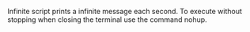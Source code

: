Infinite script prints a infinite message each second. To execute without stopping when closing the terminal use the command nohup.

